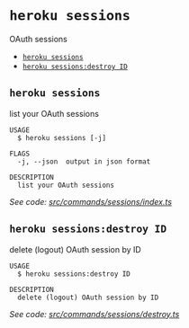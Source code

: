 `heroku sessions`
=================

OAuth sessions

* [`heroku sessions`](#heroku-sessions)
* [`heroku sessions:destroy ID`](#heroku-sessionsdestroy-id)

## `heroku sessions`

list your OAuth sessions

```
USAGE
  $ heroku sessions [-j]

FLAGS
  -j, --json  output in json format

DESCRIPTION
  list your OAuth sessions
```

_See code: [src/commands/sessions/index.ts](https://github.com/heroku/cli/blob/v8.11.1-beta.0/src/commands/sessions/index.ts)_

## `heroku sessions:destroy ID`

delete (logout) OAuth session by ID

```
USAGE
  $ heroku sessions:destroy ID

DESCRIPTION
  delete (logout) OAuth session by ID
```

_See code: [src/commands/sessions/destroy.ts](https://github.com/heroku/cli/blob/v8.11.1-beta.0/src/commands/sessions/destroy.ts)_
